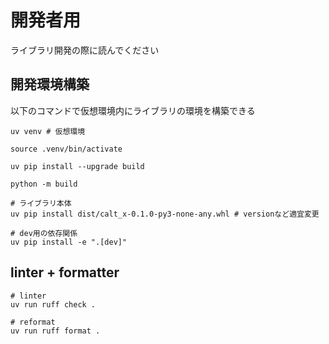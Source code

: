 # 開発者用
ライブラリ開発の際に読んでください

## 開発環境構築
以下のコマンドで仮想環境内にライブラリの環境を構築できる
```
uv venv # 仮想環境

source .venv/bin/activate

uv pip install --upgrade build 

python -m build

# ライブラリ本体
uv pip install dist/calt_x-0.1.0-py3-none-any.whl # versionなど適宜変更

# dev用の依存関係
uv pip install -e ".[dev]"
```

## linter + formatter
```
# linter
uv run ruff check .

# reformat
uv run ruff format .

```


